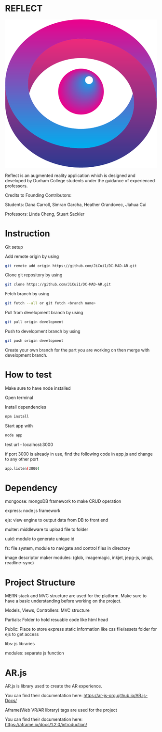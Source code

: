 # REFLECT

!["Reflect Logo"](./reflectLogo.png)

Reflect is an augmented reality application which is designed and developed by Durham College students under the guidance of experienced professors.

Credits to Founding Contributors:

Students: Dana Carroll, Simran Garcha, Heather Grandovec, Jiahua Cui

Professors: Linda Cheng, Stuart Sackler

# Instruction

Git setup

Add remote origin by using

```bash
git remote add origin https://github.com/JiCui1/DC-MAD-AR.git
```

Clone git repository by using

```bash
git clone https://github.com/JiCui1/DC-MAD-AR.git
```

Fetch branch by using

```bash
git fetch --all or git fetch <branch name>
```

Pull from development branch by using

```bash
git pull origin development
```

Push to development branch by using

```bash
git push origin development
```

Create your own branch for the part you are working on then merge with development branch.

# How to test

Make sure to have node installed

Open terminal

Install dependencies

```bash
npm install
```

Start app with

```bash
node app
```

test url - localhost:3000

if port 3000 is already in use, find the following code in app.js and change to any other port

```bash
app.listen(3000)
```

# Dependency

mongoose: mongoDB framework to make CRUD operation

express: node js framework

ejs: view engine to output data from DB to front end

multer: middleware to upload file to folder

uuid: module to generate unique id

fs: file system, module to navigate and control files in directory

image descriptor maker modules: (glob, imagemagic, inkjet, jepg-js, pngjs, readline-sync)

# Project Structure

MERN stack and MVC structure are used for the platform. Make sure to have a basic understanding before working on the project.

Models, Views, Controllers: MVC structure

Partials: Folder to hold resuable code like html head

Public: Place to store express static information like css file/assets folder for ejs to get access

libs: js libraries

modules: separate js function

# AR.js

AR.js is library used to create the AR experience.

You can find their documentation here: https://ar-js-org.github.io/AR.js-Docs/

Aframe(Web VR/AR library) tags are used for the project

You can find their documentation here: https://aframe.io/docs/1.2.0/introduction/
